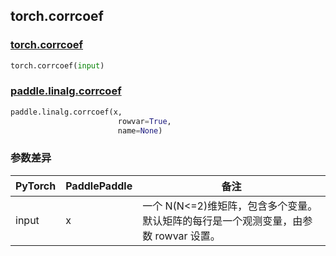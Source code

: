 ## torch.corrcoef
### [torch.corrcoef](https://pytorch.org/docs/stable/generated/torch.corrcoef.html?highlight=corrcoef#torch.corrcoef)

```python
torch.corrcoef(input)
```

### [paddle.linalg.corrcoef](https://www.paddlepaddle.org.cn/documentation/docs/zh/api/paddle/linalg/corrcoef_cn.html#corrcoef)

```python
paddle.linalg.corrcoef(x, 
                        rowvar=True, 
                        name=None)
```
### 参数差异
| PyTorch       | PaddlePaddle | 备注                                                   |
| ------------- | ------------ | ------------------------------------------------------ |
| input        | x            | 一个 N(N<=2)维矩阵，包含多个变量。默认矩阵的每行是一个观测变量，由参数 rowvar 设置。                   |
